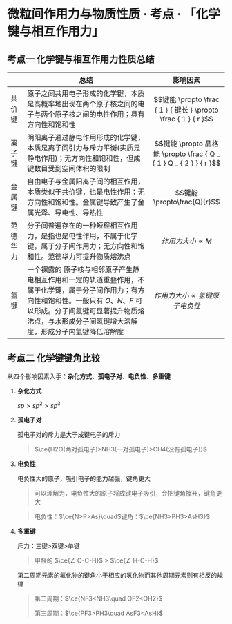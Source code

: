 # 微粒间作用力与物质性质 · 考点 · 「化学键与相互作用力」

## 考点一 化学键与相互作用力性质总结

|          | 总结                                                         | 影响因素                                                     |
| -------- | ------------------------------------------------------------ | ------------------------------------------------------------ |
| 共价键   | 原子之间共用电子形成的化学键，本质是高概率地出现在两个原子核之间的电子与两个原子核之间的电性作用；具有方向性和饱和性 | $$键能 \propto \frac { 1 } { 键长 } \propto \frac { 1 } { r }$$ |
| 离子键   | 阴阳离子通过静电作用形成的化学键，本质是离子间引力与斥力平衡(实质是静电作用)；无方向性和饱和性，但成键数目受到空间体积的限制 | $$键能 \propto 晶格能 \propto \frac { Q _ { 1 } Q _ { 2 } } { r }$$ |
| 金属键   | 自由电子与金属阳离子间的相互作用，本质类似于共价键，也是电性作用；无方向性和饱和性。金属键导致产生了金属光泽、导电性、导热性 | $$键能 \propto\frac{Q}{r}$$                                  |
| 范德华力 | 分子间普遍存在的一种短程相互作用力，是指也是电性作用，不属于化学键，属于分子间作用力；无方向性和饱和性。范德华力可提升物质熔沸点 | $$作用力大小 \propto M$$                                     |
| 氢键     | 一个裸露的 原子核与相邻原子产生静电相互作用和一定的轨道重叠作用，不属于化学键，属于分子间作用力；有方向性和饱和性。一般只有 $O、N、F$ 可以形成。分子间氢键可显著提升物质熔沸点，与水形成分子间氢键增大溶解度，形成分子内氢键降低溶解度 | $$作用力大小 \propto 氢键原子电负性$$                        |

## 考点二 化学键键角比较

从四个影响因素入手：**杂化方式**、**孤电子对**、**电负性**、**多重键**

1. **杂化方式**

   $sp>sp^2>sp^3$

2. **孤电子对**

   孤电子对的斥力是大于成键电子的斥力

   > $\ce{H2O(两对孤电子)>NH3(一对孤电子)>CH4(没有孤电子)}$

3. **电负性**

   电负性大的原子，吸引电子的能力越强，键角更大

   > 可以理解为，电负性大的原子将成键电子吸引，会把键角撑开，键角更大

   > 电负性：$\ce{N>P>As}\quad$键角：$\ce{NH3>PH3>AsH3}$

4. **多重键**

   斥力：三键$>$双键$>$单键

   > 甲醛的 $\ce{∠ O-C-H}$ > $\ce{∠ H-C-H}$ 

   第二周期元素的氟化物的键角小于相应的氢化物而其他周期元素则有相反的规律

   > 第二周期：$\ce{NF3<NH3\quad OF2<OH2}$
   >
   > 第三周期：$\ce{PF3>PH3\quad AsF3<AsH}$
